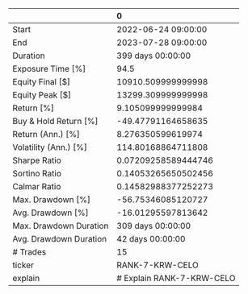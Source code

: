 |                        | 0                         |
|:-----------------------|:--------------------------|
| Start                  | 2022-06-24 09:00:00       |
| End                    | 2023-07-28 09:00:00       |
| Duration               | 399 days 00:00:00         |
| Exposure Time [%]      | 94.5                      |
| Equity Final [$]       | 10910.509999999998        |
| Equity Peak [$]        | 13299.309999999998        |
| Return [%]             | 9.105099999999984         |
| Buy & Hold Return [%]  | -49.47791164658635        |
| Return (Ann.) [%]      | 8.276350599619974         |
| Volatility (Ann.) [%]  | 114.80168864711808        |
| Sharpe Ratio           | 0.07209258589444746       |
| Sortino Ratio          | 0.14053265650502456       |
| Calmar Ratio           | 0.14582988377252273       |
| Max. Drawdown [%]      | -56.75346085120727        |
| Avg. Drawdown [%]      | -16.01295597813642        |
| Max. Drawdown Duration | 309 days 00:00:00         |
| Avg. Drawdown Duration | 42 days 00:00:00          |
| # Trades               | 15                        |
| ticker                 | RANK-7-KRW-CELO           |
| explain                | # Explain RANK-7-KRW-CELO |